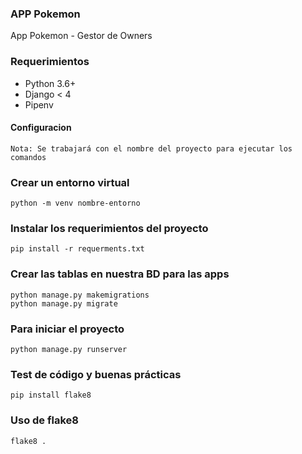 ### APP Pokemon

App Pokemon - Gestor de Owners

### Requerimientos
* Python 3.6+
* Django < 4
* Pipenv


#### Configuracion
```
Nota: Se trabajará con el nombre del proyecto para ejecutar los comandos
```

### Crear un entorno virtual
```
python -m venv nombre-entorno
```

### Instalar los requerimientos del proyecto
```
pip install -r requerments.txt
```

### Crear las tablas en nuestra BD para las apps
```
python manage.py makemigrations
python manage.py migrate
```

### Para iniciar el proyecto
```
python manage.py runserver
```

### Test de código y buenas prácticas
```
pip install flake8
```

### Uso de flake8
```
flake8 .
```